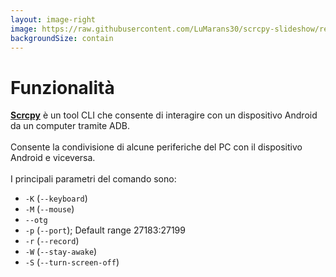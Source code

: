 ```yaml
---
layout: image-right
image: https://raw.githubusercontent.com/LuMarans30/scrcpy-slideshow/refs/heads/master/assets/example.webp
backgroundSize: contain
---
```


# Funzionalità

<strong>[Scrcpy](https://github.com/Genymobile/scrcpy)</strong> è un tool CLI che consente di interagire con un dispositivo Android da un computer tramite ADB. <br /> <br />
Consente la condivisione di alcune periferiche del PC con il dispositivo Android e viceversa. <br /> <br />
I principali parametri del comando sono:
- `-K`  (`--keyboard`)
- `-M`  (`--mouse`)
- `--otg`
- `-p`  (`--port`); Default range 27183:27199
- `-r`  (`--record`)
- `-W`  (`--stay-awake`)
- `-S`  (`--turn-screen-off`)